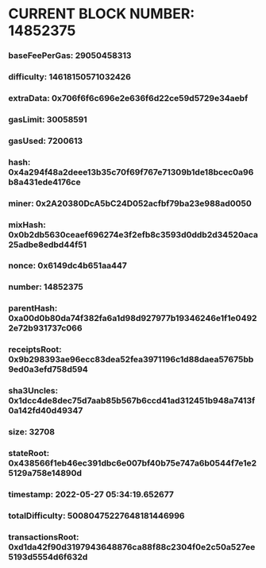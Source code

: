 # CURRENT BLOCK NUMBER: 14852375

### baseFeePerGas: 29050458313
### difficulty: 14618150571032426
### extraData: 0x706f6f6c696e2e636f6d22ce59d5729e34aebf
### gasLimit: 30058591
### gasUsed: 7200613
### hash: 0x4a294f48a2deee13b35c70f69f767e71309b1de18bcec0a96b8a431ede4176ce
### miner: 0x2A20380DcA5bC24D052acfbf79ba23e988ad0050
### mixHash: 0x0b2db5630ceaef696274e3f2efb8c3593d0ddb2d34520aca25adbe8edbd44f51
### nonce: 0x6149dc4b651aa447
### number: 14852375
### parentHash: 0xa00d0b80da74f382fa6a1d98d927977b19346246e1f1e04922e72b931737c066
### receiptsRoot: 0x9b298393ae96ecc83dea52fea3971196c1d88daea57675bb9ed0a3efd758d594
### sha3Uncles: 0x1dcc4de8dec75d7aab85b567b6ccd41ad312451b948a7413f0a142fd40d49347
### size: 32708
### stateRoot: 0x438566f1eb46ec391dbc6e007bf40b75e747a6b0544f7e1e25129a758e14890d
### timestamp: 2022-05-27 05:34:19.652677
### totalDifficulty: 50080475227648181446996
### transactionsRoot: 0xd1da42f90d3197943648876ca88f88c2304f0e2c50a527ee5193d5554d6f632d
